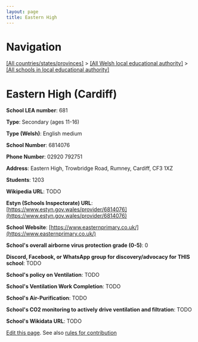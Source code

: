 ```yaml
---
layout: page
title: Eastern High
---
```

# Navigation

[[All countries/states/provinces]](../../..) > [[All Welsh local educational authority]](../..) > [[All schools in local educational authority]](..)

# Eastern High (Cardiff)

**School LEA number**: 681

**Type**: Secondary (ages 11-16)

**Type (Welsh)**: English medium

**School Number**: 6814076

**Phone Number**: 02920 792751

**Address**: Eastern High, Trowbridge Road, Rumney, Cardiff, CF3 1XZ

**Students**: 1203

**Wikipedia URL**: TODO

**Estyn (Schools Inspectorate) URL**: [https://www.estyn.gov.wales/provider/6814076](https://www.estyn.gov.wales/provider/6814076)

**School Website**: [https://www.easternprimary.co.uk/](https://www.easternprimary.co.uk/)

**School's overall airborne virus protection grade (0-5)**: 0

**Discord, Facebook, or WhatsApp group for discovery/advocacy for THIS school**: TODO

**School's policy on Ventilation**: TODO

**School's Ventilation Work Completion**: TODO

**School's Air-Purification**: TODO

**School's CO2 monitoring to actively drive ventilation and filtration**: TODO

**School's Wikidata URL**: TODO




[Edit this page](https://github.com/VentilationProject/Wales/edit/prif/./Cardiff/Eastern_High.md). See also [rules for contribution](../../../contribution-rules/)